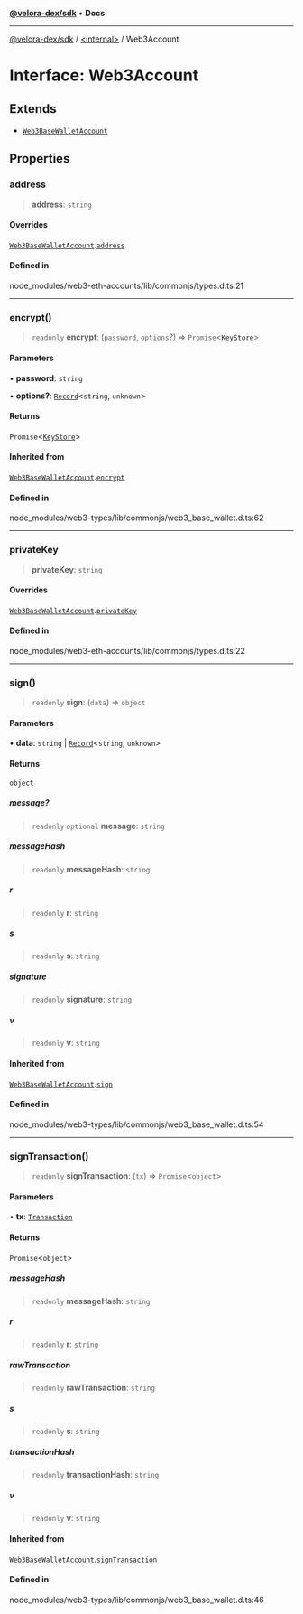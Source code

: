 [**@velora-dex/sdk**](../../README.md) • **Docs**

***

[@velora-dex/sdk](../../globals.md) / [\<internal\>](../README.md) / Web3Account

# Interface: Web3Account

## Extends

- [`Web3BaseWalletAccount`](Web3BaseWalletAccount.md)

## Properties

### address

> **address**: `string`

#### Overrides

[`Web3BaseWalletAccount`](Web3BaseWalletAccount.md).[`address`](Web3BaseWalletAccount.md#address)

#### Defined in

node\_modules/web3-eth-accounts/lib/commonjs/types.d.ts:21

***

### encrypt()

> `readonly` **encrypt**: (`password`, `options`?) => `Promise`\<[`KeyStore`](../namespaces/Users_alexeyshchur_Desktop_Repos_paraswap-sdk_node_modules_web3-types_lib_commonjs_index/type-aliases/KeyStore.md)\>

#### Parameters

• **password**: `string`

• **options?**: [`Record`](../type-aliases/Record.md)\<`string`, `unknown`\>

#### Returns

`Promise`\<[`KeyStore`](../namespaces/Users_alexeyshchur_Desktop_Repos_paraswap-sdk_node_modules_web3-types_lib_commonjs_index/type-aliases/KeyStore.md)\>

#### Inherited from

[`Web3BaseWalletAccount`](Web3BaseWalletAccount.md).[`encrypt`](Web3BaseWalletAccount.md#encrypt)

#### Defined in

node\_modules/web3-types/lib/commonjs/web3\_base\_wallet.d.ts:62

***

### privateKey

> **privateKey**: `string`

#### Overrides

[`Web3BaseWalletAccount`](Web3BaseWalletAccount.md).[`privateKey`](Web3BaseWalletAccount.md#privatekey)

#### Defined in

node\_modules/web3-eth-accounts/lib/commonjs/types.d.ts:22

***

### sign()

> `readonly` **sign**: (`data`) => `object`

#### Parameters

• **data**: `string` \| [`Record`](../type-aliases/Record.md)\<`string`, `unknown`\>

#### Returns

`object`

##### message?

> `readonly` `optional` **message**: `string`

##### messageHash

> `readonly` **messageHash**: `string`

##### r

> `readonly` **r**: `string`

##### s

> `readonly` **s**: `string`

##### signature

> `readonly` **signature**: `string`

##### v

> `readonly` **v**: `string`

#### Inherited from

[`Web3BaseWalletAccount`](Web3BaseWalletAccount.md).[`sign`](Web3BaseWalletAccount.md#sign)

#### Defined in

node\_modules/web3-types/lib/commonjs/web3\_base\_wallet.d.ts:54

***

### signTransaction()

> `readonly` **signTransaction**: (`tx`) => `Promise`\<`object`\>

#### Parameters

• **tx**: [`Transaction`](../namespaces/Users_alexeyshchur_Desktop_Repos_paraswap-sdk_node_modules_web3-types_lib_commonjs_index/interfaces/Transaction.md)

#### Returns

`Promise`\<`object`\>

##### messageHash

> `readonly` **messageHash**: `string`

##### r

> `readonly` **r**: `string`

##### rawTransaction

> `readonly` **rawTransaction**: `string`

##### s

> `readonly` **s**: `string`

##### transactionHash

> `readonly` **transactionHash**: `string`

##### v

> `readonly` **v**: `string`

#### Inherited from

[`Web3BaseWalletAccount`](Web3BaseWalletAccount.md).[`signTransaction`](Web3BaseWalletAccount.md#signtransaction)

#### Defined in

node\_modules/web3-types/lib/commonjs/web3\_base\_wallet.d.ts:46
